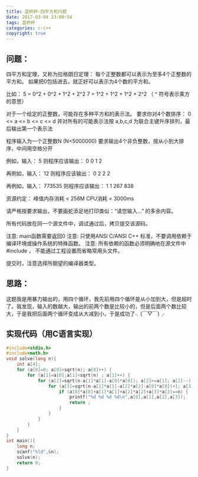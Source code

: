 ```yaml
---
title: 蓝桥杯-四平方和问题
date: 2017-03-04 23:09:54
tags: 蓝桥杯
categories: c-c++
copyright: true
---
```


## 问题：
四平方和定理，又称为拉格朗日定理：
每个正整数都可以表示为至多4个正整数的平方和。
如果把0包括进去，就正好可以表示为4个数的平方和。

<!-- more-->

比如：
5 = 0^2 + 0^2 + 1^2 + 2^2
7 = 1^2 + 1^2 + 1^2 + 2^2
（ ^ 符号表示乘方的意思）

对于一个给定的正整数，可能存在多种平方和的表示法。
要求你对4个数排序：
0 <= a <= b <= c <= d
并对所有的可能表示法按 a,b,c,d 为联合主键升序排列，最后输出第一个表示法


程序输入为一个正整数N (N<5000000)
要求输出4个非负整数，按从小到大排序，中间用空格分开

例如，输入：
5
则程序应该输出：
0 0 1 2

再例如，输入：
12
则程序应该输出：
0 2 2 2

再例如，输入：
773535
则程序应该输出：
1 1 267 838

资源约定：
峰值内存消耗 < 256M
CPU消耗  < 3000ms

请严格按要求输出，不要画蛇添足地打印类似：“请您输入...” 的多余内容。

所有代码放在同一个源文件中，调试通过后，拷贝提交该源码。

注意: main函数需要返回0
注意: 只使用ANSI C/ANSI C++ 标准，不要调用依赖于编译环境或操作系统的特殊函数。
注意: 所有依赖的函数必须明确地在源文件中 #include <xxx>， 不能通过工程设置而省略常用头文件。

提交时，注意选择所期望的编译器类型。

## 思路：
这题我是用暴力输出的，用四个循环，我先前用四个循环是从小加到大，但是超时了。我发现，输入的数越大，输出的前两个数是比较小的，但是后面两个数比较大，于是我把后面两个循环变成从大减到小，于是成功了╮(￣▽￣)╭

## 实现代码（用C语言实现）

```C++
#include<stdio.h>
#include<math.h>
void solve(long n){
    int a[4];
    for (a[0]=0; a[0]<sqrt(n); a[0]++) {
        for (a[1]=a[0];a[1]<sqrt(n) ; a[1]++) {
            for (a[2]=sqrt(n-a[1]*a[1]-a[0]*a[0]); a[2]>=a[1]; a[2]--) {
                for (a[3]=sqrt(n-a[1]*a[1]-a[2]*a[2]-a[0]*a[0])+1; a[3]>=a[2]; a[3]--) {//其实这里加1不加1都一样
                    if (a[0]*a[0]+a[1]*a[1]+a[2]*a[2]+a[3]*a[3]==n) {
                        printf("%d %d %d %d\n",a[0],a[1],a[2],a[3]);
                        return ;
                    }
                }
            }
        }
    }
}
int main(){
    long n;
    scanf("%ld",&n);
    solve(n);
    return 0;
}
```

